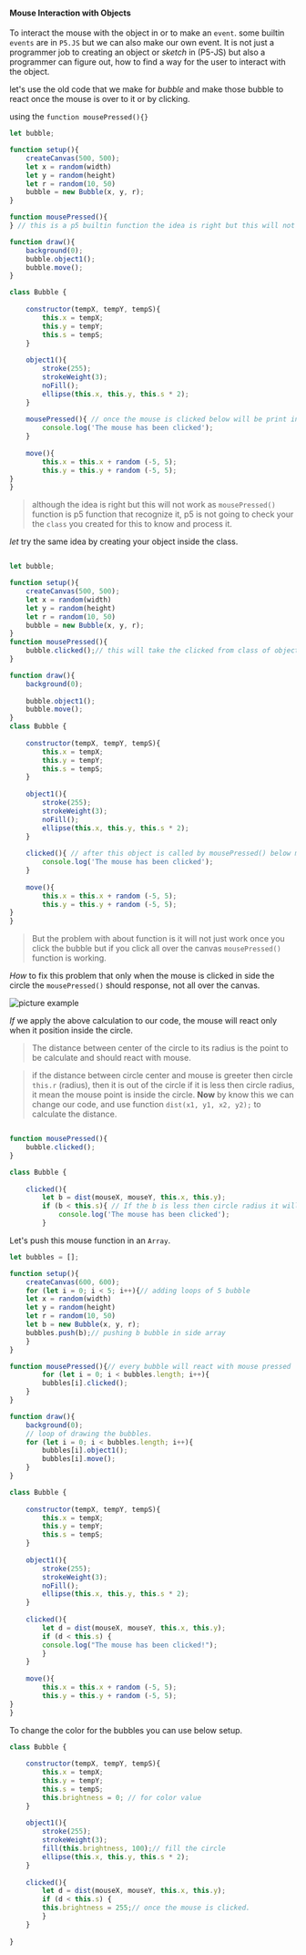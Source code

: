 #### Mouse Interaction with Objects

 To interact the mouse with the object in or to make an `event`.
 some builtin `events` are in `P5.JS` but we can also make our own event.
 It is not just a programmer job to creating an object or *sketch* in (P5-JS) but also a programmer can figure out, how to find a way for the user to interact with the object.

let's use the old code that we make for *bubble* and make those bubble to react once the mouse is over to it or by clicking.

using the `function mousePressed(){}`

```javascript
let bubble;

function setup(){
    createCanvas(500, 500);
    let x = random(width)
    let y = random(height)
    let r = random(10, 50)
    bubble = new Bubble(x, y, r);
}

function mousePressed(){ 
} // this is a p5 builtin function the idea is right but this will not work.

function draw(){
    background(0);
    bubble.object1();
    bubble.move();
}

class Bubble {
    
    constructor(tempX, tempY, tempS){
        this.x = tempX;
        this.y = tempY;
        this.s = tempS; 
    }
    
    object1(){
        stroke(255);
        strokeWeight(3);
        noFill();
        ellipse(this.x, this.y, this.s * 2);
    }
    
    mousePressed(){ // once the mouse is clicked below will be print in console
        console.log('The mouse has been clicked');
    }
    
    move(){
        this.x = this.x + random (-5, 5);
        this.y = this.y + random (-5, 5);
}
}
```
> although the idea is right but this will not work as `mousePressed()` function is p5 function that recognize it, p5 is not going to check your the `class` you created for this to know and process it. 

*let* try the same idea by creating your object inside the class.

```javascript

let bubble;

function setup(){
    createCanvas(500, 500);
    let x = random(width)
    let y = random(height)
    let r = random(10, 50)
    bubble = new Bubble(x, y, r);
}
function mousePressed(){
    bubble.clicked();// this will take the clicked from class of object we created. 
}

function draw(){
    background(0);
    
    bubble.object1();
    bubble.move();
}
class Bubble {
    
    constructor(tempX, tempY, tempS){
        this.x = tempX;
        this.y = tempY;
        this.s = tempS; 
    }
    
    object1(){
        stroke(255);
        strokeWeight(3);
        noFill();
        ellipse(this.x, this.y, this.s * 2);
    }
    
    clicked(){ // after this object is called by mousePressed() below message will be print in console.
        console.log('The mouse has been clicked');
    }
    
    move(){
        this.x = this.x + random (-5, 5);
        this.y = this.y + random (-5, 5);
}
}
```
> But the problem with about function is it will not just work once you click the bubble but if you click all over the canvas `mousePressed()` function is working.


*How* to fix this problem that only when the mouse is clicked in side the circle the `mousePressed()` should response, not all over the canvas.

![picture example](08-pictureExample.png)

*If* we apply the above calculation to our code, the mouse will react only when it position inside the circle.

> The distance between center of the circle to its radius is the point to be calculate and should react with mouse.

> if the distance between circle center and mouse is greeter then circle `this.r` (radius), then it is out of the circle if it is less then circle radius, it mean the mouse point is inside the circle.
**Now** by know this we can change our code, and use function `dist(x1, y1, x2, y2);` to calculate the distance. 

```javascript

function mousePressed(){
    bubble.clicked();
}

class Bubble {
    
    clicked(){ 
        let b = dist(mouseX, mouseY, this.x, this.y);
        if (b < this.s){ // If the b is less then circle radius it will console.log will print the message.
            console.log('The mouse has been clicked');
        }

```
Let's push this mouse function in an `Array`.

```javascript
let bubbles = [];

function setup(){
    createCanvas(600, 600);
    for (let i = 0; i < 5; i++){// adding loops of 5 bubble
    let x = random(width)
    let y = random(height)
    let r = random(10, 50)
    let b = new Bubble(x, y, r);
    bubbles.push(b);// pushing b bubble in side array
    }
}

function mousePressed(){// every bubble will react with mouse pressed
        for (let i = 0; i < bubbles.length; i++){
        bubbles[i].clicked();
    }
}

function draw(){
    background(0);
    // loop of drawing the bubbles.
    for (let i = 0; i < bubbles.length; i++){
        bubbles[i].object1();
        bubbles[i].move();
    }
}

class Bubble {
    
    constructor(tempX, tempY, tempS){
        this.x = tempX;
        this.y = tempY;
        this.s = tempS; 
    }
    
    object1(){
        stroke(255);
        strokeWeight(3);
        noFill();
        ellipse(this.x, this.y, this.s * 2);
    }
    
    clicked(){
        let d = dist(mouseX, mouseY, this.x, this.y);
        if (d < this.s) {
        console.log("The mouse has been clicked!");
        }
    }
    
    move(){
        this.x = this.x + random (-5, 5);
        this.y = this.y + random (-5, 5);
}
}
```
To change the color for the bubbles you can use below setup.

```javascript
class Bubble {
    
    constructor(tempX, tempY, tempS){
        this.x = tempX;
        this.y = tempY;
        this.s = tempS; 
        this.brightness = 0; // for color value
    }
    
    object1(){
        stroke(255);
        strokeWeight(3);
        fill(this.brightness, 100);// fill the circle
        ellipse(this.x, this.y, this.s * 2);
    }
    
    clicked(){
        let d = dist(mouseX, mouseY, this.x, this.y);
        if (d < this.s) {
        this.brightness = 255;// once the mouse is clicked.
        }
    }
    
}
```